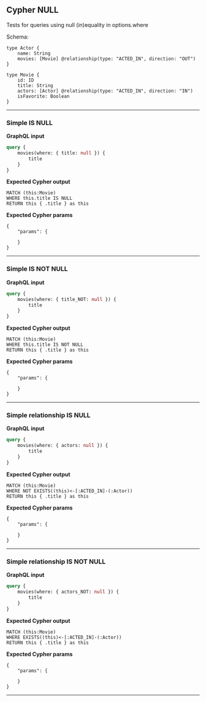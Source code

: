 ## Cypher NULL

Tests for queries using null (in)equality in options.where

Schema:

```schema
type Actor {
    name: String
    movies: [Movie] @relationship(type: "ACTED_IN", direction: "OUT")
}

type Movie {
    id: ID
    title: String
    actors: [Actor] @relationship(type: "ACTED_IN", direction: "IN")
    isFavorite: Boolean
}
```

---

### Simple IS NULL

**GraphQL input**

```graphql
query {
    movies(where: { title: null }) {
        title
    }
}
```

**Expected Cypher output**

```cypher
MATCH (this:Movie)
WHERE this.title IS NULL
RETURN this { .title } as this
```

**Expected Cypher params**

```cypher-params
{
    "params": {

    }
}
```

---

### Simple IS NOT NULL

**GraphQL input**

```graphql
query {
    movies(where: { title_NOT: null }) {
        title
    }
}
```

**Expected Cypher output**

```cypher
MATCH (this:Movie)
WHERE this.title IS NOT NULL
RETURN this { .title } as this
```

**Expected Cypher params**

```cypher-params
{
    "params": {

    }
}
```

---

### Simple relationship IS NULL

**GraphQL input**

```graphql
query {
    movies(where: { actors: null }) {
        title
    }
}
```

**Expected Cypher output**

```cypher
MATCH (this:Movie)
WHERE NOT EXISTS((this)<-[:ACTED_IN]-(:Actor))
RETURN this { .title } as this
```

**Expected Cypher params**

```cypher-params
{
    "params": {

    }
}
```

---

### Simple relationship IS NOT NULL

**GraphQL input**

```graphql
query {
    movies(where: { actors_NOT: null }) {
        title
    }
}
```

**Expected Cypher output**

```cypher
MATCH (this:Movie)
WHERE EXISTS((this)<-[:ACTED_IN]-(:Actor))
RETURN this { .title } as this
```

**Expected Cypher params**

```cypher-params
{
    "params": {

    }
}
```

---
